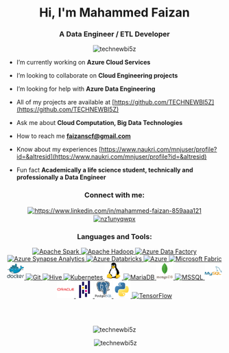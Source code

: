 <h1 align="center">Hi, I'm Mahammed Faizan</h1>
<h3 align="center">A Data Engineer / ETL Developer</h3>

<p align="center"> <img src="https://komarev.com/ghpvc/?username=technewbi5z&label=Profile%20views&color=0e75b6&style=flat" alt="technewbi5z" /> </p>

- I’m currently working on **Azure Cloud Services**

- I’m looking to collaborate on **Cloud Engineering projects**

- I’m looking for help with **Azure Data Engineering**

- All of my projects are available at [https://github.com/TECHNEWBI5Z](https://github.com/TECHNEWBI5Z)

- Ask me about **Cloud Computation, Big Data Technologies**

- How to reach me **faizanscf@gmail.com**

- Know about my experiences [https://www.naukri.com/mnjuser/profile?id=&altresid](https://www.naukri.com/mnjuser/profile?id=&altresid)

- Fun fact **Academically a life science student, technically and professionally a Data Engineer**

<h3 align="center">Connect with me:</h3>
<p align="center">
<a href="https://linkedin.com/in/https://www.linkedin.com/in/mahammed-faizan-859aaa121" target="blank"><img align="center" src="https://raw.githubusercontent.com/rahuldkjain/github-profile-readme-generator/master/src/images/icons/Social/linked-in-alt.svg" alt="https://www.linkedin.com/in/mahammed-faizan-859aaa121" height="30" width="40" /></a>
<a href="https://www.leetcode.com/nz1unyqwpx" target="blank"><img align="center" src="https://raw.githubusercontent.com/rahuldkjain/github-profile-readme-generator/master/src/images/icons/Social/leet-code.svg" alt="nz1unyqwpx" height="30" width="40" /></a>
</p>

<h3 align="center">Languages and Tools:</h3>

<p align="center"> 
  <a href="https://spark.apache.org/" target="_blank" rel="noreferrer"> <img src="https://www.vectorlogo.zone/logos/apache_spark/apache_spark-ar21.svg" alt="Apache Spark" width="70" height="60"/> </a>
  <a href="https://hadoop.apache.org/" target="_blank" rel="noreferrer"> <img src="https://hadoop.apache.org/hadoop-logo.jpg" alt="Apache Hadoop" width="90" height="40"/> </a>
  <a href="https://azure.microsoft.com/en-us/services/data-factory/" target="_blank" rel="noreferrer"> <img src="https://cdn.prod.website-files.com/605c9e03d6553a5d82976ce2/668301061a046a755e03a047_0_IOGNRnuhopjfGQzl.png" alt="Azure Data Factory" width="40" height="40"/> </a> 
  <a href="https://azure.microsoft.com/en-us/services/synapse-analytics/" target="_blank" rel="noreferrer"> <img src="https://logowik.com/content/uploads/images/azure-synapse-analytics6078.jpg" alt="Azure Synapse Analytics" width="40" height="40"/> </a> 
  <a href="https://azure.microsoft.com/en-us/services/databricks/" target="_blank" rel="noreferrer"> <img src="https://encrypted-tbn0.gstatic.com/images?q=tbn:ANd9GcSAShWtzdo6zVrVEoV51RYWqvXZrZB2v_G7LOLZGN4e10vaGVlXnNhdxIaBp9BZoKgUiRQ&usqp=CAU" alt="Azure Databricks" width="60" height="40"/> </a> 
  <a href="https://azure.microsoft.com/en-in/" target="_blank" rel="noreferrer"> <img src="https://www.vectorlogo.zone/logos/microsoft_azure/microsoft_azure-icon.svg" alt="Azure" width="40" height="40"/> </a>
  <a href="https://www.microsoft.com/en-us/microsoft-fabric" target="_blank" rel="noreferrer"> <img src="https://www.twoday.com/hs-fs/hubfs/GL%20-%20twoday%20Global/GL_Website/Pictures/Microsoft-fabric-1-1-A.png?width=2560&height=2560&name=Microsoft-fabric-1-1-A.png" alt="Microsoft Fabric" width="40" height="40"/> </a>
  <a href="https://www.docker.com/" target="_blank" rel="noreferrer"> <img src="https://raw.githubusercontent.com/devicons/devicon/master/icons/docker/docker-original-wordmark.svg" alt="Docker" width="40" height="40"/> </a> 
  <a href="https://git-scm.com/" target="_blank" rel="noreferrer"> <img src="https://www.vectorlogo.zone/logos/git-scm/git-scm-icon.svg" alt="Git" width="40" height="40"/> </a> 
  <a href="https://hive.apache.org/" target="_blank" rel="noreferrer"> <img src="https://www.vectorlogo.zone/logos/apache_hive/apache_hive-icon.svg" alt="Hive" width="40" height="40"/> </a> 
  <a href="https://kubernetes.io" target="_blank" rel="noreferrer"> <img src="https://www.vectorlogo.zone/logos/kubernetes/kubernetes-icon.svg" alt="Kubernetes" width="40" height="40"/> </a> 
  <a href="https://www.linux.org/" target="_blank" rel="noreferrer"> <img src="https://raw.githubusercontent.com/devicons/devicon/master/icons/linux/linux-original.svg" alt="Linux" width="40" height="40"/> </a> 
  <a href="https://mariadb.org/" target="_blank" rel="noreferrer"> <img src="https://www.vectorlogo.zone/logos/mariadb/mariadb-icon.svg" alt="MariaDB" width="40" height="40"/> </a> 
  <a href="https://www.mongodb.com/" target="_blank" rel="noreferrer"> <img src="https://raw.githubusercontent.com/devicons/devicon/master/icons/mongodb/mongodb-original-wordmark.svg" alt="MongoDB" width="40" height="40"/> </a> 
  <a href="https://www.microsoft.com/en-us/sql-server" target="_blank" rel="noreferrer"> <img src="https://www.svgrepo.com/show/303229/microsoft-sql-server-logo.svg" alt="MSSQL" width="40" height="40"/> </a> 
  <a href="https://www.mysql.com/" target="_blank" rel="noreferrer"> <img src="https://raw.githubusercontent.com/devicons/devicon/master/icons/mysql/mysql-original-wordmark.svg" alt="MySQL" width="40" height="40"/> </a> 
  <a href="https://www.oracle.com/" target="_blank" rel="noreferrer"> <img src="https://raw.githubusercontent.com/devicons/devicon/master/icons/oracle/oracle-original.svg" alt="Oracle" width="40" height="40"/> </a> 
  <a href="https://pandas.pydata.org/" target="_blank" rel="noreferrer"> <img src="https://raw.githubusercontent.com/devicons/devicon/2ae2a900d2f041da66e950e4d48052658d850630/icons/pandas/pandas-original.svg" alt="Pandas" width="40" height="40"/> </a> 
  <a href="https://www.postgresql.org" target="_blank" rel="noreferrer"> <img src="https://raw.githubusercontent.com/devicons/devicon/master/icons/postgresql/postgresql-original-wordmark.svg" alt="PostgreSQL" width="40" height="40"/> </a> 
  <a href="https://www.python.org" target="_blank" rel="noreferrer"> <img src="https://raw.githubusercontent.com/devicons/devicon/master/icons/python/python-original.svg" alt="Python" width="40" height="40"/> </a> 
  <a href="https://www.tensorflow.org" target="_blank" rel="noreferrer"> <img src="https://www.vectorlogo.zone/logos/tensorflow/tensorflow-icon.svg" alt="TensorFlow" width="40" height="40"/> </a> 
</p>

<br/><br/>

<p align="center"><img src="https://github-readme-stats.vercel.app/api/top-langs?username=technewbi5z&show_icons=true&locale=en&layout=compact" alt="technewbi5z" /></p>

<p align="center">&nbsp;<img src="https://github-readme-stats.vercel.app/api?username=technewbi5z&show_icons=true&locale=en" alt="technewbi5z" /></p>
